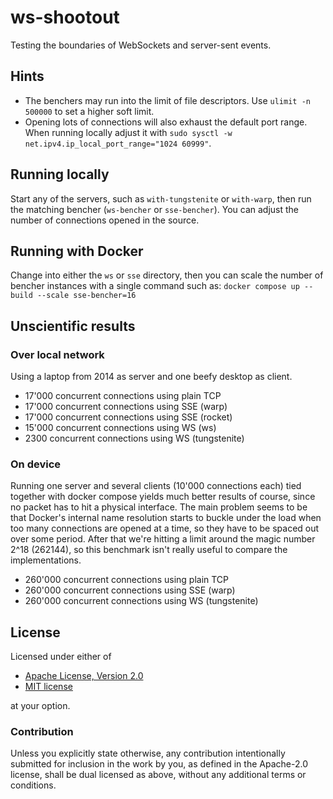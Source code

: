 # ws-shootout

Testing the boundaries of WebSockets and server-sent events.

## Hints

- The benchers may run into the limit of file descriptors. Use
  `ulimit -n 500000` to set a higher soft limit.
- Opening lots of connections will also exhaust the default port range. When
  running locally adjust it with
  `sudo sysctl -w net.ipv4.ip_local_port_range="1024 60999"`.

## Running locally

Start any of the servers, such as `with-tungstenite` or `with-warp`, then run
the matching bencher (`ws-bencher` or `sse-bencher`). You can adjust the number
of connections opened in the source.

## Running with Docker

Change into either the `ws` or `sse` directory, then you can scale the number
of bencher instances with a single command such as:
`docker compose up --build --scale sse-bencher=16`

## Unscientific results

### Over local network

Using a laptop from 2014 as server and one beefy desktop as client.

- 17'000 concurrent connections using plain TCP
- 17'000 concurrent connections using SSE (warp)
- 17'000 concurrent connections using SSE (rocket)
- 15'000 concurrent connections using WS (ws)
- 2300 concurrent connections using WS (tungstenite)

### On device

Running one server and several clients (10'000 connections each) tied together
with docker compose yields much better results of course, since no packet has
to hit a physical interface. The main problem seems to be that Docker's
internal name resolution starts to buckle under the load when too many
connections are opened at a time, so they have to be spaced out over some
period. After that we're hitting a limit around the magic number 2^18 (262144),
so this benchmark isn't really useful to compare the implementations.

- 260'000 concurrent connections using plain TCP
- 260'000 concurrent connections using SSE (warp)
- 260'000 concurrent connections using WS (tungstenite)

## License

Licensed under either of

- [Apache License, Version 2.0](LICENSE-APACHE)
- [MIT license](LICENSE-MIT)

at your option.

### Contribution

Unless you explicitly state otherwise, any contribution intentionally submitted
for inclusion in the work by you, as defined in the Apache-2.0 license, shall
be dual licensed as above, without any additional terms or conditions.
